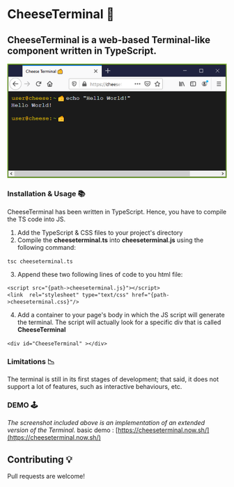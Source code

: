 # CheeseTerminal 🧀 	
## CheeseTerminal is a web-based Terminal-like component written in TypeScript.

![alt text](https://raw.githubusercontent.com/alaabenfatma/CheeseTerminal/master/docs/echo.png?token=ACE34TAOQXVOVW5G2TL4YP26COVHY)

### Installation & Usage 📚 
CheeseTerminal has been written in TypeScript. Hence, you have to compile the TS code into JS.

1. Add the TypeScript & CSS files to your project's directory
2. Compile the __cheeseterminal.ts__ into __cheeseterminal.js__ using the following command:

```tsc cheeseterminal.ts```

3. Append these two following lines of code to you html file:
```
<script src="{path->cheeseterminal.js}"></script>
<link  rel="stylesheet" type="text/css" href="{path->cheeseterminal.css}"/>
```
  
4. Add a container to your page's body in which the JS script will generate the terminal. The script will actually look for a specific div that is called **CheeseTerminal**

```<div id="CheeseTerminal" ></div>```

### Limitations 📉

The terminal is still in its first stages of development; that said, it does not support a lot of features, such as interactive behaviours, etc.

### DEMO 🕹️ 

_The screenshot included above is an implementation of an extended version of the Terminal._
basic demo : [https://cheeseterminal.now.sh/](https://cheeseterminal.now.sh/)

## Contributing 💡

Pull requests are welcome!
